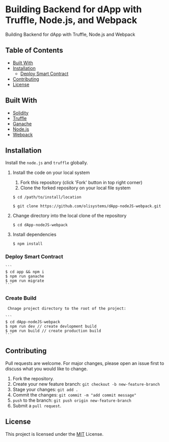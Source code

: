 # Building Backend for dApp with Truffle, Node.js, and Webpack

Building Backend for dApp with Truffle, Node.js and Webpack

## Table of Contents

- [Built With](#built-with)
- [Installation](#installation)
  - [Deploy Smart Contract](#deploy-smart-contract)
- [Contributing](#contributing)
- [License](#license)

## Built With

- [Solidity](https://solidity.readthedocs.io/en/v0.6.12/)
- [Truffle](https://www.trufflesuite.com/)
- [Ganache](https://www.trufflesuite.com/ganache)
- [Node.js](https://nodejs.org/en/)
- [Webpack](https://webpack.js.org/)

## Installation

Install the `node.js` and `truffle` globally.

1. Install the code on your local system

   1. Fork this repository (click 'Fork' button in top right corner)
   2. Clone the forked repository on your local file system

   ```
   $ cd /path/to/install/location

   $ git clone https://github.com/olisystems/dApp-nodeJS-webpack.git
   ```

2. Change directory into the local clone of the repository

   ```
   $ cd dApp-nodeJS-webpack
   ```

3. Install dependencies

   ```
   $ npm install
   ```

### Deploy Smart Contract

    ```
    $ cd app && npm i
    $ npm run ganache
    $ npm run migrate
    ```

### Create Build

     Chnage project directory to the root of the project:

    ```
    $ cd dApp-nodeJS-webpack
    $ npm run dev // create devlopment build
    $ npm run build // create production build
    ```

## Contributing

Pull requests are welcome. For major changes, please open an issue first to discuss what you would like to change.

1. Fork the repository.
2. Create your new feature branch: `git checkout -b new-feature-branch`
3. Stage your changes: `git add .`
4. Commit the changes: `git commit -m "add commit message"`
5. `push` to the branch: `git push origin new-feature-branch`
6. Submit a `pull request`.

## License

This project is licensed under the [MIT](./LICENSE) License.
